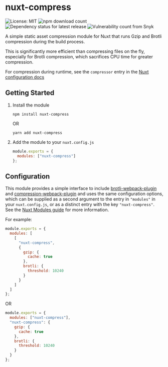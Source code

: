 # nuxt-compress

![License: MIT](https://img.shields.io/npm/l/nuxt-compress.svg?style=for-the-badge)
![npm download count](https://img.shields.io/npm/dt/nuxt-compress.svg?style=for-the-badge)
![Dependency status for latest release](https://img.shields.io/librariesio/release/npm/nuxt-compress.svg?style=for-the-badge)
![Vulnerability count from Snyk](https://img.shields.io/snyk/vulnerabilities/npm/nuxt-compress.svg?style=for-the-badge)

A simple static asset compression module for Nuxt that runs Gzip and Brotli
compression during the build process.

This is significantly more efficient than compressing files on the fly,
especially for Brotli compression, which sacrifices CPU time for greater
compression.

For compression during runtime, see the `compressor` entry in the
[Nuxt configuration docs](https://nuxtjs.org/api/configuration-render/#compressor)

## Getting Started

1. Install the module

   ```console
   npm install nuxt-compress
   ```

   OR

   ```console
   yarn add nuxt-compress
   ```

2. Add the module to your `nuxt.config.js`

   ```js
   module.exports = {
     modules: ["nuxt-compress"]
   };
   ```

## Configuration

This module provides a simple interface to include
[brotli-webpack-plugin](https://github.com/mynameiswhm/brotli-webpack-plugin)
and
[compression-webpack-plugin](https://github.com/webpack-contrib/compression-webpack-plugin)
and uses the same configuration options, which can be supplied as a
second argument to the entry in `"modules"` in your `nuxt.config.js`, or as
a distinct entry with the key `"nuxt-compress"`. See the
[Nuxt Modules guide](https://nuxtjs.org/guide/modules/) for more information.

For example:

```js
module.exports = {
  modules: [
    [
      "nuxt-compress",
      {
        gzip: {
          cache: true
        },
        brotli: {
          threshold: 10240
        }
      }
    ]
  ]
};
```

OR

```js
module.exports = {
  modules: ["nuxt-compress"],
  "nuxt-compress": {
    gzip: {
      cache: true
    },
    brotli: {
      threshold: 10240
    }
  }
};
```
